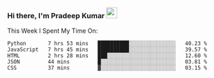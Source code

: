 ### Hi there, I'm Pradeep Kumar <img src="https://media.giphy.com/media/Yrfa3vPYjWDwlEfvHw/giphy.gif" width="25px">

This Week I Spent My Time On:
<!--START_SECTION:waka-->
```text
Python       7 hrs 53 mins   ██████████░░░░░░░░░░░░░░░   40.23 % 
JavaScript   7 hrs 45 mins   ██████████░░░░░░░░░░░░░░░   39.57 % 
HTML         2 hrs 28 mins   ███░░░░░░░░░░░░░░░░░░░░░░   12.60 % 
JSON         44 mins         █░░░░░░░░░░░░░░░░░░░░░░░░   03.81 % 
CSS          37 mins         ▓░░░░░░░░░░░░░░░░░░░░░░░░   03.15 % 
```
<!--END_SECTION:waka-->
